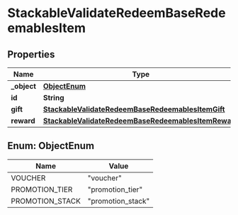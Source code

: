 

# StackableValidateRedeemBaseRedeemablesItem


## Properties

| Name | Type | Description |
|------------ | ------------- | ------------- |
|**_object** | [**ObjectEnum**](#ObjectEnum) |  |
|**id** | **String** |  |
|**gift** | [**StackableValidateRedeemBaseRedeemablesItemGift**](StackableValidateRedeemBaseRedeemablesItemGift.md) |  |
|**reward** | [**StackableValidateRedeemBaseRedeemablesItemReward**](StackableValidateRedeemBaseRedeemablesItemReward.md) |  |



## Enum: ObjectEnum

| Name | Value |
|---- | -----|
| VOUCHER | &quot;voucher&quot; |
| PROMOTION_TIER | &quot;promotion_tier&quot; |
| PROMOTION_STACK | &quot;promotion_stack&quot; |



